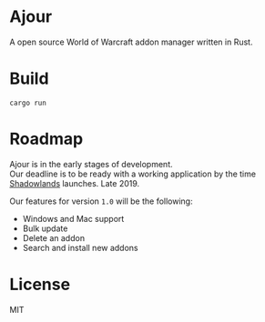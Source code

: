 # Ajour
A open source World of Warcraft addon manager written in Rust.

# Build
```
cargo run
```

# Roadmap
Ajour is in the early stages of development.  
Our deadline is to be ready with a working application by the time [Shadowlands](https://worldofwarcraft.com/en-us/shadowlands) launches. Late 2019.  

Our features for version `1.0` will be the following:
- Windows and Mac support
- Bulk update
- Delete an addon
- Search and install new addons

# License
MIT

